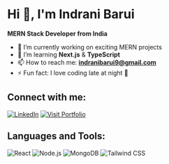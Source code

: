 # Hi 👋, I'm Indrani Barui
**MERN Stack Developer from India**

- 🔭 I’m currently working on exciting MERN projects
- 🌱 I’m learning **Next.js** & **TypeScript**
- 📫 How to reach me: **indranibarui9@gmail.com**
- ⚡ Fun fact: I love coding late at night 🌙

## Connect with me:
[![LinkedIn](https://img.shields.io/badge/LinkedIn-blue)](https://linkedin.com/in/yourusername)
[![Visit Portfolio](https://img.shields.io/badge/Portfolio—Go%20Live!-blue?style=for-the-badge)](https://port-folio-eight-beige.vercel.app/)

## Languages and Tools:
![React](https://img.shields.io/badge/-React-61DAFB?logo=react&logoColor=white)
![Node.js](https://img.shields.io/badge/-Node.js-339933?logo=node.js&logoColor=white)
![MongoDB](https://img.shields.io/badge/-MongoDB-47A248?logo=mongodb&logoColor=white)
![Tailwind CSS](https://img.shields.io/badge/-TailwindCSS-38B2AC?logo=tailwind-css&logoColor=white)
